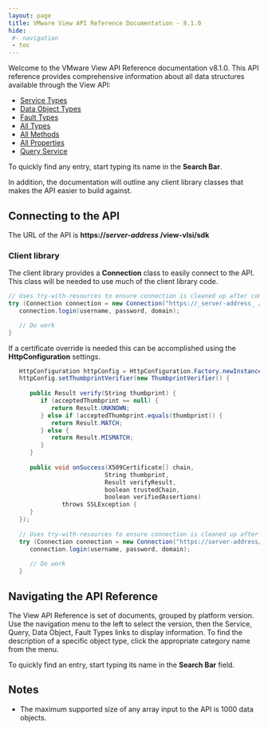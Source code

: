 ```yaml
---
layout: page
title: VMware View API Reference Documentation - 8.1.0
hide:
 #- navigation
 - toc
---
```



Welcome to the VMware View API Reference documentation v8.1.0. This API reference provides comprehensive information about all data structures available through the View API:

* [Service Types](mo-types-landing.md)  
* [Data Object Types](do-types-landing.md)  
* [Fault Types](fault-types-landing.md)  
* [All Types](all-types-landing.md)  
* [All Methods](methods-landing.md)  
* [All Properties](properties-landing.md)  
* [Query Service](queries-landing.md)  

To quickly find any entry, start typing its name in the **Search Bar**.

In addition, the documentation will outline any client library classes that makes the API easier to build against.

## Connecting to the API

The URL of the API is **https://_server-address_ /view-vlsi/sdk**

### Client library

The client library provides a **Connection** class to easily connect to the API. This class will be needed to use much of the client library code.

```c#
// Uses try-with-resources to ensure connection is cleaned up after completion.
try (Connection connection = new Connection("https://_server-address_ /view-vlsi/sdk")) {
   connection.login(username, password, domain);

   // Do work
}
```

If a certificate override is needed this can be accomplished using the **HttpConfiguration** settings.

```c#
   HttpConfiguration httpConfig = HttpConfiguration.Factory.newInstance();
   httpConfig.setThumbprintVerifier(new ThumbprintVerifier() {
   
      public Result verify(String thumbprint) {
         if (acceptedThumbprint == null) {
            return Result.UNKNOWN;
         } else if (acceptedThumbprint.equals(thumbprint)) {
            return Result.MATCH;
         } else {
            return Result.MISMATCH;
         }
      }
   
      public void onSuccess(X509Certificate[] chain,
                           String thumbprint,
                           Result verifyResult,
                           boolean trustedChain,
                           boolean verifiedAssertions)
               throws SSLException {
      }
   });
   
   // Uses try-with-resources to ensure connection is cleaned up after completion.
   try (Connection connection = new Connection("https://server-address/view-vlsi/sdk", httpConfig)) {
      connection.login(username, password, domain);
   
      // Do work
   }
```

## Navigating the API Reference

The View API Reference is set of documents, grouped by platform version. Use the navigation menu to the left to select the version, then the Service, Query, Data Object, Fault Types links to display information. To find the description of a specific object type, click the appropriate category name from the menu.

To quickly find an entry, start typing its name in the **Search Bar** field.

## Notes

* The maximum supported size of any array input to the API is 1000 data objects.
